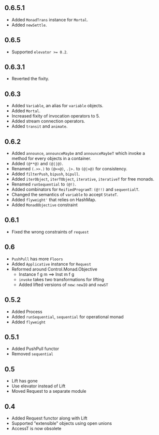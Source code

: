 0.6.5.1
----
* Added `MonadTrans` instance for `Mortal`.
* Added `newSettle`.

0.6.5
----
* Supported `elevator >= 0.2`.

0.6.3.1
----
* Reverted the fixity.

0.6.3
----
* Added `Variable`, an alias for `variable` objects.
* Added `Mortal`.
* Increased fixity of invocation operators to 5.
* Added stream connection operators.
* Added `transit` and `animate`.

0.6.2
----
* Added `announce`, `announceMaybe` and `announceMaybeT` which invoke a method for every objects in a container.
* Added `(@**@)` and `(@||@)`.
* Renamed `(.>>.)` to `(@>>@)`, `.|>.` to `(@|>@)` for consistency.
* Added `filterPush`, `bipush`, `bipull`.
* Added `iterObject`, `iterTObject`, `iterative`, `iterativeT` for free monads.
* Renamed `runSequential` to `(@!)`.
* Added combinators for `ReifiedProgramT`: `(@!!)` and `sequentialT`.
* Changed the semantics of `variable` to accept `StateT`.
* Added `flyweight'` that relies on HashMap.
* Added `MonadObjective` constraint

0.6.1
-----
* Fixed the wrong constraints of `request`

0.6
-----
* `PushPull` has more `Floors`
* Added `Applicative` instance for `Request`
* Reformed around Control.Monad.Objective
  * Instance f g m ==> Inst m f g
  * `invoke` takes two transformations for lifting
  * Added lifted versions of `new`: `newIO` and `newST`

0.5.2
-----
* Added Process
* Added `runSequential`, `sequential` for operational monad
* Added `flyweight`

0.5.1
-----
* Added PushPull functor
* Removed `sequential`

0.5
-----
* Lift has gone
* Use elevator instead of Lift
* Moved Request to a separate module

0.4
-----
* Added Request functor along with Lift
* Supported "extensible" objects using open unions
* AccessT is now obsolete
